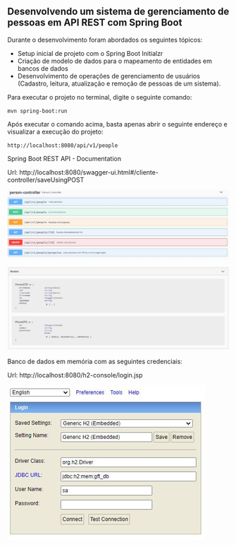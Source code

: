 <h2>Desenvolvendo um sistema de gerenciamento de pessoas em API REST com Spring Boot</h2>

Durante o desenvolvimento foram abordados os seguintes tópicos:

* Setup inicial de projeto com o Spring Boot Initialzr 
* Criação de modelo de dados para o mapeamento de entidades em bancos de dados
* Desenvolvimento de operações de gerenciamento de usuários (Cadastro, leitura, atualização e remoção de pessoas de um sistema).

Para executar o projeto no terminal, digite o seguinte comando:

```shell script
mvn spring-boot:run 
```

Após executar o comando acima, basta apenas abrir o seguinte endereço e visualizar a execução do projeto:

```
http://localhost:8080/api/v1/people
```

Spring Boot REST API - Documentation

Url: http://localhost:8080/swagger-ui.html#/cliente-controller/saveUsingPOST

![alt text](https://github.com/DaniloSoares0/person-api/blob/dea63a40c30fa34347ea81ccfdbb32e76f220e17/personapi/src/main/resources/img/capturar1.JPG)

![alt text](https://github.com/DaniloSoares0/person-api/blob/dea63a40c30fa34347ea81ccfdbb32e76f220e17/personapi/src/main/resources/img/capturar2.JPG)

Banco de dados em memória com as seguintes credenciais:

Url: http://localhost:8080/h2-console/login.jsp

![alt text](https://github.com/DaniloSoares0/person-api/blob/dea63a40c30fa34347ea81ccfdbb32e76f220e17/personapi/src/main/resources/img/capturar3.JPG)
